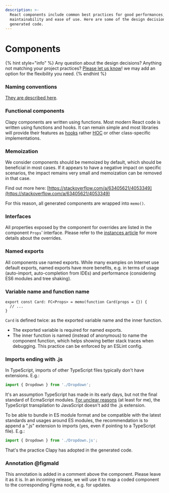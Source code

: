 ```yaml
---
description: >-
  React components include common best practices for good performances,
  maintainability and ease of use. Here are some of the design decisions for the
  generated code.
---
```


# Components

{% hint style="info" %}
Any question about the design decisions? Anything not matching your project practices? [Please let us know](https://clapy.co/contact)! we may add an option for the flexibility you need.
{% endhint %}

### Naming conventions

[They are described here](the-project-structure.md#naming-conventions).

### Functional components

Clapy components are written using functions. Most modern React code is written using functions and hooks. It can remain simple and most libraries will provide their features as [hooks](https://reactjs.org/docs/hooks-overview.html#but-what-is-a-hook) rather [HOC](https://reactjs.org/docs/higher-order-components.html) or other class-specific implementations.

### Memoization

We consider components should be memoized by default, which should be beneficial in most cases. If it appears to have a negative impact on specific scenarios, the impact remains very small and memoization can be removed in that case.

Find out more here: [https://stackoverflow.com/a/63405621/4053349](https://stackoverflow.com/a/63405621/4053349)

For this reason, all generated components are wrapped into `memo()`.

### Interfaces

All properties exposed by the component for overrides are listed in the component `Props`’ interface. Please refer to the [instances article](instances.md) for more details about the overrides.

### Named exports

All components use named exports. While many examples on Internet use default exports, named exports have more benefits, e.g. in terms of usage (auto-import, auto-completion from IDEs) and performance (considering ES6 modules and tree shaking).

### Variable name and function name

```tsx
export const Card: FC<Props> = memo(function Card(props = {}) {
  // ...
}
```

`Card` is defined twice: as the exported variable name and the inner function.

* The exported variable is required for named exports.
* The inner function is named (instead of anonymous) to name the component function, which helps showing better stack traces when debugging. This practice can be enforced by an ESLint config.

### Imports ending with .js

In TypeScript, imports of other TypeScript files typically don't have extensions. E.g.:

```typescript
import { Dropdown } from './Dropdown';
```

It's an assumption TypeScript has made in its early days, but not the final standard of EcmaScript modules. [For unclear reasons](https://github.com/microsoft/TypeScript/issues/16577#issuecomment-754941937) (at least for me), the TypeScript transpilation to JavaScript doesn't add the .js extension.

To be able to bundle in ES module format and be compatible with the latest standards and usages around ES modules, the recommendation is to append a ".js" extension to imports (yes, even if pointing to a TypeScript file). E.g.:

```typescript
import { Dropdown } from './Dropdown.js';
```

That's the practice Clapy has adopted in the generated code.

### Annotation @figmaId

This annotation is added in a comment above the component. Please leave it as it is. In an incoming release, we will use it to map a coded component to the corresponding Figma node, e.g. for updates.
